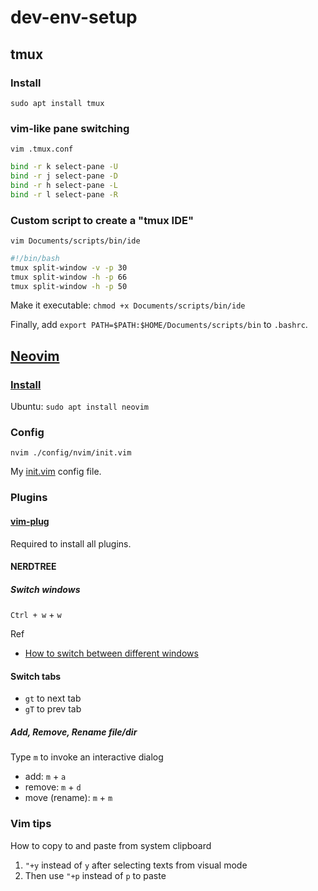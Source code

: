 # dev-env-setup

## tmux

### Install

`sudo apt install tmux`

### vim-like pane switching

`vim .tmux.conf`
```bash
bind -r k select-pane -U
bind -r j select-pane -D
bind -r h select-pane -L
bind -r l select-pane -R
```

### Custom script to create a "tmux IDE"  

`vim Documents/scripts/bin/ide`
```bash
#!/bin/bash
tmux split-window -v -p 30
tmux split-window -h -p 66
tmux split-window -h -p 50
```

Make it executable: `chmod +x Documents/scripts/bin/ide`

Finally, add `export PATH=$PATH:$HOME/Documents/scripts/bin` to `.bashrc`.

## [Neovim](https://neovim.io/)

### [Install](https://github.com/neovim/neovim/wiki/Installing-Neovim)

Ubuntu: `sudo apt install neovim`

### Config

`nvim ./config/nvim/init.vim`

My [init.vim](./init.vim) config file.

### Plugins

#### [vim-plug](https://github.com/junegunn/vim-plug)

Required to install all plugins.

#### NERDTREE

##### Switch windows

`Ctrl + w` + `w`

Ref
- [How to switch between different windows](https://github.com/preservim/nerdtree/wiki/F.A.Q.#how-do-i-switch-between-the-different-windows)

#### Switch tabs

- `gt` to next tab
- `gT` to prev tab

##### Add, Remove, Rename file/dir

Type `m` to invoke an interactive dialog
- add: `m` + `a`
- remove: `m` + `d`
- move (rename): `m` + `m`

### Vim tips

How to copy to and paste from system clipboard
1. `"+y` instead of `y` after selecting texts from visual mode
2. Then use `"+p` instead of `p` to paste

